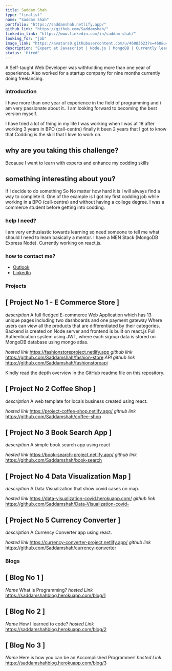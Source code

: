 ```yaml
---
title: Saddam Shah
type: "finalist"
name: "Saddam Shah"
portfolio: "https://saddamshah.netlify.app/"
github_link: "https://github.com/Saddamshah/"
linkedin_link: "https://www.linkedin.com/in/saddam-shah/"
looking_for: "job"
image_link: "https://avatars0.githubusercontent.com/u/46083623?s=460&u=d2e51ad2754d31669119720791a3f2a38a05b112&v=4" 
description: "Expert at Javascript | Node.js | MongoDB | Currently learning React"
status: 'Hired'
---
```


A Self-taught Web Developer was withholding more than one year of experience. Also worked for a startup company for nine months currently doing freelancing.

### introduction

I have more than one year of experience in the field of programming and i am very passionate about it..  I am looking forward to becoming the best version myself. 

I have tried a lot of thing in my life  I was working when I was at 18 after working  3 years in BPO (call-centre) finally it been 2 years that I got to know that Codding is the skill that I love to work on. 

## why are you taking this challenge?

Because I want to learn with experts and enhance my codding skills 

## something interesting about you?

If I decide to do something So No matter how hard it is I will always find a way to complete it. One of the example is I got my first codding job while working in a BPO (call-centre) and without having a college degree. I was a commerce student before getting into codding.

### help I need?

I am very enthusiastic towards learning so need someone to tell me what should I need to learn basically a mentor.
I have a MEN Stack  (MongoDB Express Node). Currently working on react.js.

### how to contact me?

- [Outlook](mailto:shah.saddam@outlook.com)
- [LinkedIn](https://www.linkedin.com/in/saddam-shah/)

### Projects

## [ Project No 1 - E Commerce Store ]
_description_ A full fledged E-commerce Web Application which has 13 unique pages including two dashboards and one payment gateway Where users can view all the products that are differentiated by their categories. 
Backend is created on Node server and frontend is built on react.js
Full Authentication system using JWT, where each signup data is stored on MongoDB database using mongo atlas.

_hosted link_ https://fashionstoreproject.netlify.app
_github link_ https://github.com/Saddamshah/fashion-store
_API github link_ https://github.com/Saddamshah/fashionstoreapi

Kindly read the depth overview in the GitHub readme file on this repository.

## [ Project No 2 Coffee Shop ] 
_description_ A web template for locals business created using react.

_hosted link_ https://project-coffee-shop.netlify.app/
_github link_ https://github.com/Saddamshah/coffee-shop


##  [ Project No 3 Book Search App ] 
_description_ A simple book search app using react

_hosted link_ https://book-search-project.netlify.app/
_github link_ https://github.com/Saddamshah/book-search


##  [ Project No 4 Data Visualization Map ]
_description_ A Data Visualization that show covid cases on map.

_hosted link_ https://data-visualization-covid.herokuapp.com/
_github link_ https://github.com/Saddamshah/Data-Visualization-covid-

##  [ Project No 5 Currency Converter ]
_description_ A Currency Converter app using react.

 _hosted link_ https://currency-converter-project.netlify.app/
 _github link_ https://github.com/Saddamshah/currency-converter


### Blogs

## [ Blog No 1 ]
_Name_ What is Programming?
_hosted Link_ https://saddamshahblog.herokuapp.com/blog/1

## [ Blog No 2 ]
_Name_ How I learned to code?
_hosted Link_ https://saddamshahblog.herokuapp.com/blog/2

## [ Blog No 3 ]
_Name_ Here is how you can be an Accomplished Programmer!
_hosted Link_ https://saddamshahblog.herokuapp.com/blog/3




